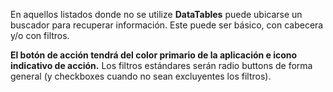 En aquellos listados donde no se utilize **DataTables** puede ubicarse un buscador para recuperar información. Este puede ser básico, con cabecera y/o con filtros.

**El botón de acción tendrá del color primario de la aplicación e icono indicativo de acción.**
Los filtros estándares serán radio buttons de forma general (y checkboxes cuando no sean excluyentes los filtros).
